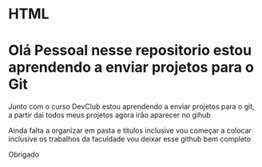 # HTML
# Olá Pessoal nesse repositorio estou aprendendo a enviar projetos para o Git

 Junto com o curso DevClub estou aprendendo a enviar projetos para o git,
a partir dai todos meus projetos agora irão aparecer no gihub

Ainda falta a organizar em pasta e titulos inclusive vou começar a colocar inclusive os trabalhos da faculdade
vou deixar esse github bem completo 

Obrigado
